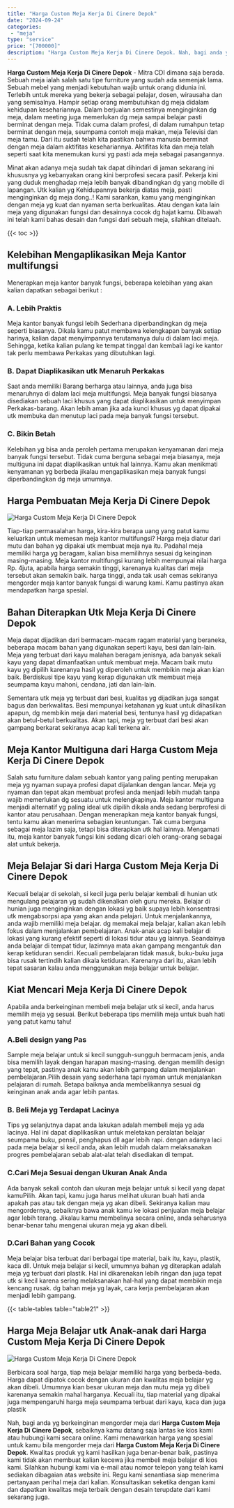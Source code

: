 ```yaml
---
title: "Harga Custom Meja Kerja Di Cinere Depok"
date: "2024-09-24"
categories:
 - "meja"
type: "service"
price: "[700000]"
description: "Harga Custom Meja Kerja Di Cinere Depok. Nah, bagi anda yg berkeinginan mengorder meja dari **Harga Custom Meja Kerja Di Cinere Depok**, sebaiknya kamu datan..."
---
```


**Harga Custom Meja Kerja Di Cinere Depok** - Mitra CDI dimana saja berada. Sebuah meja ialah salah satu tipe furniture yang sudah ada semenjak lama. Sebuah mebel yang menjadi kebutuhan wajib untuk orang didunia ini. Terlebih untuk mereka yang bekerja sebagai pelajar, dosen, wirausaha dan yang semisalnya. Hampir setiap orang membutuhkan dg meja didalam kehidupan kesehariannya. Dalam berjualan semestinya menginginkan dg meja, dalam meeting juga memerlukan dg meja sampai belajar pasti berminat dengan meja. Tidak cuma dalam profesi, di dalam rumahpun tetap berminat dengan meja, seumpama contoh meja makan, meja Televisi dan meja tamu. Dari itu sudah telah kita pastikan bahwa manusia berminat dengan meja dalam aktifitas kesehariannya. Aktifitas kita dan meja telah seperti saat kita menemukan kursi yg pasti ada meja sebagai pasangannya.

Minat akan adanya meja sudah tak dapat dihindari di jaman sekarang ini khususnya yg kebanyakan orang kini berprofesi secara pasif. Pekerja kini yang duduk menghadap meja lebih banyak dibandingkan dg yang mobile di lapangan. Utk kalian yg Kehidupannya bekerja diatas meja, pasti menginginkan dg meja dong..! Kami sarankan, kamu yang menginginkan dengan meja yg kuat dan nyaman serta berkualitas. Atau dengan kata lain meja yang digunakan fungsi dan desainnya cocok dg hajat kamu. Dibawah ini telah kami bahas desain dan fungsi dari sebuah meja, silahkan ditelaah.

{{< toc >}}

## Kelebihan Mengaplikasikan Meja Kantor multifungsi

Menerapkan meja kantor banyak fungsi, beberapa kelebihan yang akan kalian dapatkan sebagai berikut :

### A. Lebih Praktis

Meja kantor banyak fungsi lebih Sederhana diperbandingkan dg meja seperti biasanya. Dikala kamu patut membawa kelengkapan banyak setiap harinya, kalian dapat menyimpannya terutamanya dulu di dalam laci meja. Sehingga, ketika kalian pulang ke tempat tinggal dan kembali lagi ke kantor tak perlu membawa Perkakas yang dibutuhkan lagi.

### B. Dapat Diaplikasikan utk Menaruh Perkakas

Saat anda memiliki Barang berharga atau lainnya, anda juga bisa menaruhnya di dalam laci meja multifungsi. Meja banyak fungsi biasanya disediakan sebuah laci khusus yang dapat diaplikasikan untuk menyimpan Perkakas-barang. Akan lebih aman jika ada kunci khusus yg dapat dipakai utk membuka dan menutup laci pada meja banyak fungsi tersebut.

### C. Bikin Betah

Kelebihan yg bisa anda peroleh pertama merupakan kenyamanan dari meja banyak fungsi tersebut. Tidak cuma berguna sebagai meja biasanya, meja multiguna ini dapat diaplikasikan untuk hal lainnya. Kamu akan menikmati kenyamanan yg berbeda jikalau mengaplikasikan meja banyak fungsi diperbandingkan dg meja umumnya.

## Harga Pembuatan Meja Kerja Di Cinere Depok

![Harga Custom Meja Kerja Di Cinere Depok](/images/meja/meja-dewasa-009.jpg)

Tiap-tiap permasalahan harga, kira-kira berapa uang yang patut kamu keluarkan untuk memesan meja kantor multifungsi? Harga meja diatur dari mutu dan bahan yg dipakai utk membuat meja nya itu. Padahal meja memiliki harga yg beragam, kalian bisa memilihnya sesuai dg keinginan masing-masing. Meja kantor multifungsi kurang lebih mempunyai nilai harga Rp. 4juta, apabila harga semakin tinggi, karenanya kualitas dari meja tersebut akan semakin baik. harga tinggi, anda tak usah cemas sekiranya mengorder meja kantor banyak fungsi di warung kami. Kamu pastinya akan mendapatkan harga spesial.

## Bahan Diterapkan Utk Meja Kerja Di Cinere Depok

Meja dapat dijadikan dari bermacam-macam ragam material yang beraneka, beberapa macam bahan yang digunakan seperti kayu, besi dan lain-lain. Meja yang terbuat dari kayu malahan beragam jenisnya, ada banyak sekali kayu yang dapat dimanfaatkan untuk membuat meja. Macam baik mutu kayu yg dipilih karenanya hasil yg diperoleh untuk membikin meja akan kian baik. Berdiskusi tipe kayu yang kerap digunakan utk membuat meja seumpama kayu mahoni, cendana, jati dan lain-lain.

Sementara utk meja yg terbuat dari besi, kualitas yg dijadikan juga sangat bagus dan berkwalitas. Besi mempunyai ketahanan yg kuat untuk dihasilkan apapun, dg membikin meja dari material besi, tentunya hasil yg didapatkan akan betul-betul berkualitas. Akan tapi, meja yg terbuat dari besi akan gampang berkarat sekiranya acap kali terkena air.

## Meja Kantor Multiguna dari Harga Custom Meja Kerja Di Cinere Depok

Salah satu furniture dalam sebuah kantor yang paling penting merupakan meja yg nyaman supaya profesi dapat dijalankan dengan lancar. Meja yg nyaman dan tepat akan membuat profesi anda menjadi lebih mudah tanpa wajib memerlukan dg sesuatu untuk melengkapinya. Meja kantor multiguna menjadi alternatif yg paling ideal utk dipilih dikala anda sedang berprofesi di kantor atau perusahaan. Dengan menerapkan meja kantor banyak fungsi, tentu kamu akan menerima sebagian keuntungan. Tak cuma berguna sebagai meja lazim saja, tetapi bisa diterapkan utk hal lainnya. Mengamati itu, meja kantor banyak fungsi kini sedang dicari oleh orang-orang sebagai alat untuk bekerja.

## Meja Belajar Si dari Harga Custom Meja Kerja Di Cinere Depok

Kecuali belajar di sekolah, si kecil juga perlu belajar kembali di hunian utk mengulang pelajaran yg sudah dikenalkan oleh guru mereka. Belajar di hunian juga menginginkan dengan lokasi yg baik supaya lebih konsentrasi utk mengabsorpsi apa yang akan anda pelajari. Untuk menjalankannya, anda wajib memiliki meja belajar. dg memakai meja belajar, kalian akan lebih fokus dalam menjalankan pembelajaran. Anak-anak acap kali belajar di lokasi yang kurang efektif seperti di lokasi tidur atau yg lainnya. Seandainya anda belajar di tempat tidur, lazimnya mata akan gampang mengantuk dan kerap ketiduran sendiri. Kecuali pembelajaran tidak masuk, buku-buku juga bisa rusak tertindih kalian dikala ketiduran. Karenanya dari itu, akan lebih tepat sasaran kalau anda menggunakan meja belajar untuk belajar.

## Kiat Mencari Meja Kerja Di Cinere Depok

Apabila anda berkeinginan membeli meja belajar utk si kecil, anda harus memilih meja yg sesuai. Berikut beberapa tips memilih meja untuk buah hati yang patut kamu tahu!

### A.Beli design yang Pas

Sample meja belajar untuk si kecil sungguh-sungguh bermacam jenis, anda bisa memilih layak dengan harapan masing-masing. dengan memilih design yang tepat, pastinya anak kamu akan lebih gampang dalam menjalankan pembelajaran.Pilih desain yang sederhana tapi nyaman untuk menjalankan pelajaran di rumah. Betapa baiknya anda membelikannya sesuai dg keinginan anak anda agar lebih pantas.

### B. Beli Meja yg Terdapat Lacinya

Tips yg selanjutnya dapat anda lakukan adalah membeli meja yg ada lacinya. Hal ini dapat diaplikasikan untuk meletakan peralatan belajar seumpama buku, pensil, penghapus dll agar lebih rapi. dengan adanya laci pada meja belajar si kecil anda, akan lebih mudah dalam melaksanakan progres pembelajaran sebab alat-alat telah disediakan di tempat.

### C.Cari Meja Sesuai dengan Ukuran Anak Anda

Ada banyak sekali contoh dan ukuran meja belajar untuk si kecil yang dapat kamuPilih. Akan tapi, kamu juga harus melihat ukuran buah hati anda apakah pas atau tak dengan meja yg akan dibeli. Sekiranya kalian mau mengordernya, sebaiknya bawa anak kamu ke lokasi penjualan meja belajar agar lebih terang. Jikalau kamu membelinya secara online, anda seharusnya benar-benar tahu mengenai ukuran meja yg akan dibeli.

### D.Cari Bahan yang Cocok

Meja belajar bisa terbuat dari berbagai tipe material, baik itu, kayu, plastik, kaca dll. Untuk meja belajar si kecil, umumnya bahan yg diterapkan adalah meja yg terbuat dari plastik. Hal ini dikarenakan lebih ringan dan juga tepat utk si kecil karena sering melaksanakan hal-hal yang dapat membikin meja kencang rusak. dg bahan meja yg layak, cara kerja pembelajaran akan menjadi lebih gampang.

{{< table-tables table="table21" >}}

## Harga Meja Belajar utk Anak-anak dari Harga Custom Meja Kerja Di Cinere Depok

![Harga Custom Meja Kerja Di Cinere Depok](/images/meja/meja-anak-016.jpg)

Berbicara soal harga, tiap meja belajar memiliki harga yang berbeda-beda. Harga dapat dipatok cocok dengan ukuran dan kwalitas meja belajar yg akan dibeli. Umumnya kian besar ukuran meja dan mutu meja yg dibeli karenanya semakin mahal harganya. Kecuali itu, tiap material yang dipakai juga mempengaruhi harga meja seumpama terbuat dari kayu, kaca dan juga plastik

Nah, bagi anda yg berkeinginan mengorder meja dari **Harga Custom Meja Kerja Di Cinere Depok**, sebaiknya kamu datang saja lantas ke kios kami atau hubungi kami secara online. Kami menawarkan harga yang spesial untuk kamu bila mengorder meja dari **Harga Custom Meja Kerja Di Cinere Depok**. Kwalitas produk yg kami hasilkan juga benar-benar baik, pastinya kami tidak akan membuat kalian kecewa jika membeli meja belajar di kios kami. Silahkan hubungi kami via e-mail atau nomor telepon yang telah kami sediakan dibagaian atas website ini. Regu kami senantiasa siap menerima pertanyaan perihal meja dari kalian. Konsultasikan seketika dengan kami dan dapatkan kwalitas meja terbaik dengan desain terupdate dari kami sekarang juga.
